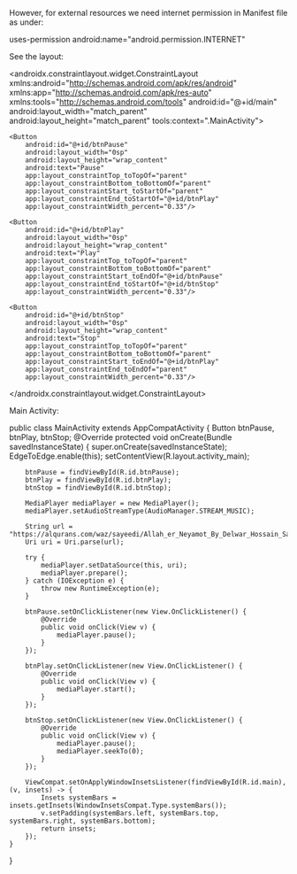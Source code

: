 However, for external resources we need internet permission in Manifest file as under:

uses-permission android:name="android.permission.INTERNET"

See the layout:

<?xml version="1.0" encoding="utf-8"?>
<androidx.constraintlayout.widget.ConstraintLayout xmlns:android="http://schemas.android.com/apk/res/android"
    xmlns:app="http://schemas.android.com/apk/res-auto"
    xmlns:tools="http://schemas.android.com/tools"
    android:id="@+id/main"
    android:layout_width="match_parent"
    android:layout_height="match_parent"
    tools:context=".MainActivity">

    <Button
        android:id="@+id/btnPause"
        android:layout_width="0sp"
        android:layout_height="wrap_content"
        android:text="Pause"
        app:layout_constraintTop_toTopOf="parent"
        app:layout_constraintBottom_toBottomOf="parent"
        app:layout_constraintStart_toStartOf="parent"
        app:layout_constraintEnd_toStartOf="@+id/btnPlay"
        app:layout_constraintWidth_percent="0.33"/>

    <Button
        android:id="@+id/btnPlay"
        android:layout_width="0sp"
        android:layout_height="wrap_content"
        android:text="Play"
        app:layout_constraintTop_toTopOf="parent"
        app:layout_constraintBottom_toBottomOf="parent"
        app:layout_constraintStart_toEndOf="@+id/btnPause"
        app:layout_constraintEnd_toStartOf="@+id/btnStop"
        app:layout_constraintWidth_percent="0.33"/>

    <Button
        android:id="@+id/btnStop"
        android:layout_width="0sp"
        android:layout_height="wrap_content"
        android:text="Stop"
        app:layout_constraintTop_toTopOf="parent"
        app:layout_constraintBottom_toBottomOf="parent"
        app:layout_constraintStart_toEndOf="@+id/btnPlay"
        app:layout_constraintEnd_toEndOf="parent"
        app:layout_constraintWidth_percent="0.33"/>

</androidx.constraintlayout.widget.ConstraintLayout>

Main Activity:

public class MainActivity extends AppCompatActivity {
    Button btnPause, btnPlay, btnStop;
    @Override
    protected void onCreate(Bundle savedInstanceState) {
        super.onCreate(savedInstanceState);
        EdgeToEdge.enable(this);
        setContentView(R.layout.activity_main);

        btnPause = findViewById(R.id.btnPause);
        btnPlay = findViewById(R.id.btnPlay);
        btnStop = findViewById(R.id.btnStop);

        MediaPlayer mediaPlayer = new MediaPlayer();
        mediaPlayer.setAudioStreamType(AudioManager.STREAM_MUSIC);

        String url = "https://alqurans.com/waz/sayeedi/Allah_er_Neyamot_By_Delwar_Hossain_Sayeedi.mp3";
        Uri uri = Uri.parse(url);

        try {
            mediaPlayer.setDataSource(this, uri);
            mediaPlayer.prepare();
        } catch (IOException e) {
            throw new RuntimeException(e);
        }

        btnPause.setOnClickListener(new View.OnClickListener() {
            @Override
            public void onClick(View v) {
                mediaPlayer.pause();
            }
        });

        btnPlay.setOnClickListener(new View.OnClickListener() {
            @Override
            public void onClick(View v) {
                mediaPlayer.start();
            }
        });

        btnStop.setOnClickListener(new View.OnClickListener() {
            @Override
            public void onClick(View v) {
                mediaPlayer.pause();
                mediaPlayer.seekTo(0);
            }
        });

        ViewCompat.setOnApplyWindowInsetsListener(findViewById(R.id.main), (v, insets) -> {
            Insets systemBars = insets.getInsets(WindowInsetsCompat.Type.systemBars());
            v.setPadding(systemBars.left, systemBars.top, systemBars.right, systemBars.bottom);
            return insets;
        });
    }
}
